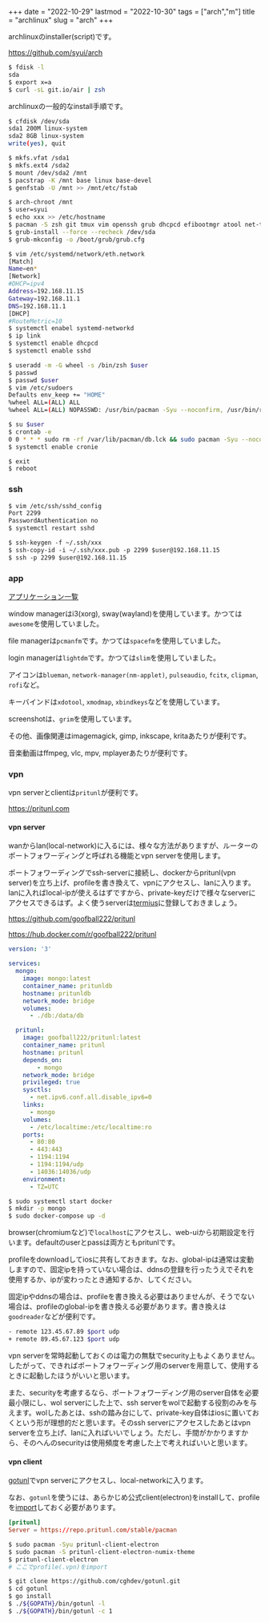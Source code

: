 +++
date = "2022-10-29"
lastmod = "2022-10-30"
tags = ["arch","m"]
title = "archlinux"
slug = "arch"
+++

archlinuxのinstaller(script)です。

https://github.com/syui/arch

```sh
$ fdisk -l
sda
$ export x=a
$ curl -sL git.io/air | zsh
```

archlinuxの一般的なinstall手順です。

```sh
$ cfdisk /dev/sda
sda1 200M linux-system
sda2 8GB linux-system
write(yes), quit

$ mkfs.vfat /sda1
$ mkfs.ext4 /sda2
$ mount /dev/sda2 /mnt
$ pacstrap -K /mnt base linux base-devel
$ genfstab -U /mnt >> /mnt/etc/fstab

$ arch-chroot /mnt
$ user=syui
$ echo xxx >> /etc/hostname
$ pacman -S zsh git tmux vim openssh grub dhcpcd efibootmgr atool net-tools inetutils zsh-syntax-highlighting cronie jq
$ grub-install --force --recheck /dev/sda
$ grub-mkconfig -o /boot/grub/grub.cfg

$ vim /etc/systemd/network/eth.network
[Match]
Name=en*
[Network]
#DHCP=ipv4
Address=192.168.11.15
Gateway=192.168.11.1
DNS=192.168.11.1
[DHCP]
#RouteMetric=10
$ systemctl enabel systemd-networkd
$ ip link
$ systemctl enable dhcpcd
$ systemctl enable sshd 

$ useradd -m -G wheel -s /bin/zsh $user
$ passwd
$ passwd $user
$ vim /etc/sudoers
Defaults env_keep += "HOME"
%wheel ALL=(ALL) ALL
%wheel ALL=(ALL) NOPASSWD: /usr/bin/pacman -Syu --noconfirm, /usr/bin/reboot, /usr/bin/poweroff, /usr/bin/rm -rf /var/lib/pacman/db.lck

$ su $user
$ crontab -e
0 0 * * * sudo rm -rf /var/lib/pacman/db.lck && sudo pacman -Syu --noconfirm
$ systemctl enable cronie

$ exit
$ reboot
```

### ssh

```sh:host.txt
$ vim /etc/ssh/sshd_config
Port 2299
PasswordAuthentication no
$ systemctl restart sshd
```

```sh:guest.txt
$ ssh-keygen -f ~/.ssh/xxx
$ ssh-copy-id -i ~/.ssh/xxx.pub -p 2299 $user@192.168.11.15
$ ssh -p 2299 $user@192.168.11.15
```

### app

[アプリケーション一覧](https://wiki.archlinux.jp/index.php/%E3%82%A2%E3%83%97%E3%83%AA%E3%82%B1%E3%83%BC%E3%82%B7%E3%83%A7%E3%83%B3%E4%B8%80%E8%A6%A7)

window managerはi3(xorg), sway(wayland)を使用しています。かつては`awesome`を使用していました。

file managerは`pcmanfm`です。かつては`spacefm`を使用していました。

login managerは`lightdm`です。かつては`slim`を使用していました。

アイコンは`blueman`, `network-manager(nm-applet)`, `pulseaudio`, `fcitx`, `clipman`, `rofi`など。

キーバインドは`xdotool`, `xmodmap`, `xbindkeys`などを使用しています。

screenshotは、`grim`を使用しています。

その他、画像関連はimagemagick, gimp, inkscape, kritaあたりが便利です。

音楽動画はffmpeg, vlc, mpv, mplayerあたりが便利です。

### vpn

vpn serverとclientは`pritunl`が便利です。

https://pritunl.com

#### vpn server

wanからlan(local-network)に入るには、様々な方法がありますが、ルーターのポートフォワーディングと呼ばれる機能とvpn serverを使用します。

ポートフォワーディングでssh-serverに接続し、dockerからpritunl(vpn server)を立ち上げ、profileを書き換えて、vpnにアクセスし、lanに入ります。lanに入ればlocal-ipが使えるはずですから、private-keyだけで様々なserverにアクセスできるはず。よく使うserverは[termius](https://syui.cf/m/post/ios/)に登録しておきましょう。

https://github.com/goofball222/pritunl

https://hub.docker.com/r/goofball222/pritunl

```yml:docker-compose.yml
version: '3'

services:
  mongo:
    image: mongo:latest
    container_name: pritunldb
    hostname: pritunldb
    network_mode: bridge
    volumes:
      - ./db:/data/db

  pritunl:
    image: goofball222/pritunl:latest
    container_name: pritunl
    hostname: pritunl
    depends_on:
        - mongo
    network_mode: bridge
    privileged: true
    sysctls:
      - net.ipv6.conf.all.disable_ipv6=0
    links:
      - mongo
    volumes:
      - /etc/localtime:/etc/localtime:ro
    ports:
      - 80:80
      - 443:443
      - 1194:1194
      - 1194:1194/udp
      - 14036:14036/udp
    environment:
      - TZ=UTC
```

```sh
$ sudo systemctl start docker
$ mkdir -p mongo
$ sudo docker-compose up -d
```

browser(chromiumなど)で`localhost`にアクセスし、web-uiから初期設定を行います。defaultのuserとpassは両方ともpritunlです。

profileをdownloadしてiosに共有しておきます。なお、global-ipは通常は変動しますので、固定ipを持っていない場合は、ddnsの登録を行ったうえでそれを使用するか、ipが変わったとき通知するか、してください。

固定ipやddnsの場合は、profileを書き換える必要はありませんが、そうでない場合は、profileのglobal-ipを書き換える必要があります。書き換えは`goodreader`などが便利です。

```sh
- remote 123.45.67.89 $port udp
+ remote 89.45.67.123 $port udp
```

vpn serverを常時起動しておくのは電力の無駄でsecurity上もよくありません。したがって、できればポートフォワーディング用のserverを用意して、使用するときに起動したほうがいいと思います。

また、securityを考慮するなら、ポートフォワーディング用のserver自体を必要最小限にし、wol serverにした上で、ssh serverをwolで起動する役割のみを与えます。wolしたあとは、sshの踏み台にして、private-key自体はiosに置いておくという形が理想的だと思います。そのssh serverにアクセスしたあとはvpn serverを立ち上げ、lanに入ればいいでしょう。ただし、手間がかかりますから、そのへんのsecurityは使用頻度を考慮した上で考えればいいと思います。

#### vpn client

[gotunl](https://github.com/cghdev/gotunl)でvpn serverにアクセスし、local-networkに入ります。

なお、`gotunl`を使うには、あらかじめ公式client(electron)をinstallして、profileを[import](https://syui.cf/m/post/arch/)しておく必要があります。

```sh:/etc/pacman.conf
[pritunl]
Server = https://repo.pritunl.com/stable/pacman
```

```sh
$ sudo pacman -Syu pritunl-client-electron
$ sudo pacman -S pritunl-client-electron-numix-theme
$ pritunl-client-electron
# ここでprofile(.vpn)をimport

$ git clone https://github.com/cghdev/gotunl.git
$ cd gotunl
$ go install
$ ./${GOPATH}/bin/gotunl -l
$ ./${GOPATH}/bin/gotunl -c 1
```

